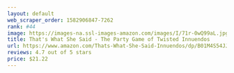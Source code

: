 ```yaml
---
layout: default 
﻿web_scraper_order: 1582906847-7262
rank: #44
image: https://images-na.ssl-images-amazon.com/images/I/71r-0wQ99aL.jpg
title: That's What She Said - The Party Game of Twisted Innuendos
url: https://www.amazon.com/Thats-What-She-Said-Innuendos/dp/B01M4S54JJ/ref=zg_mw_toys-and-games_44?_encoding=UTF8&psc=1&refRID=CQ1QRMJJW1ED0E69BGRT
reviews: 4.7 out of 5 stars
price: $21.22 
---
```

